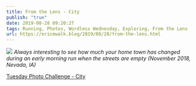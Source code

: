 ```yaml
---
title: From the Lens - City
publish: "true"
date: 2019-08-28 09:20:27
tags: Running, Photos, Wordless Wednesday, Exploring, From the Lens
url: https://ericmwalk.blog/2019/08/28/from-the-lens.html
---
```


![](https://ericmwalk.blog/uploads/2021/02fcd66d54.jpg)
*Always interesting to see how much your home town has changed during an early morning run when the streets are empty (November 2018, Nevada, IA)*

<a href="https://dutchgoesthephoto.net/2019/08/27/tuesday-photo-challenge-city/">Tuesday Photo Challenge - City</a>